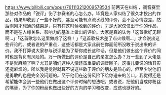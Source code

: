 https://www.bilibili.com/opus/761113212009578534
前两天在纠结 ，调音赛里那些对作品的「锐评」伤了参赛者的心怎么办。毕竟是人家纠结了很久才投出的作品，结果却收到了一些不好的、甚至可能有点流水线的评价，会不会心情变差。然后刚刚才想通的结果是，只有在这时候收到的评价，才是大家仅仅出于你的作品，而不是在人缘关系、影响力的基准上做出的评价。大家是真的认为「这首歌好无聊啊…」「这首歌怎么这里做成了这样！」「这首歌技术差了点火候啊…」才会说出这些评论的。或者说的严重点，这些话都是大家此前在你面前所没敢于说出来的评价。我不打算说大家参与锐评是为了帮你成长这种话，但是他们做出这个评价的同时也是背负有风险的。万一所做出的评价是自己的亲友怎么办？万一惹到了大佬是不是就麻烦了啊？尤其是咱们这种人情还蛮重要的调音圈子，这事儿要说的话其实还挺麻烦的。所以我是觉得就算不说这些敢于评价的朋友是热心的，但至少说他们是勇敢的也是完全没问题的。至于他们在这份风险下给你送来的苦口，我觉得还是希望能体会到一些他们在做出这个评价时候的想法吧。或者说，把他们当成你粉丝的嘴替，为了你的粉丝也做出些好的方向的学习和改变，应该也挺好的。